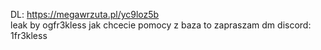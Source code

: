 DL: https://megawrzuta.pl/yc9loz5b <br>
leak by ogfr3kless
jak chcecie pomocy z baza to zapraszam dm discord: 1fr3kless
